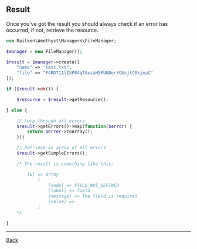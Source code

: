 ## Result

Once you've got the result you should always check if an error has occurred, if not, retrieve the resource.

```php
use Railken\Amethyst\Managers\FileManager;

$manager = new FileManager();

$result = $manager->create([
    "name" => "test.txt",
    "file" => "F4RD711lIXF04qTAxzaH5MbN8erYOUsjtC0kjeaC"
]);

if ($result->ok()) {

    $resource = $result->getResource();

} else {

    // Loop through all errors
    $result->getErrors()->map(function($error) {
        return $error->toArray();
    }))

    // Retrieve an array of all errors
    $result->getSimpleErrors();

    /* The result is something like this:

        [0] => Array
            (
                [code] => FIELD_NOT_DEFINED
                [label] => field
                [message] => The field is required
                [value] =>
            )
    */

}
```

---
[Back](index.md)